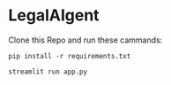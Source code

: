 # LegalAIgent

Clone this Repo and run these cammands:

```pip install -r requirements.txt```

```streamlit run app.py```
